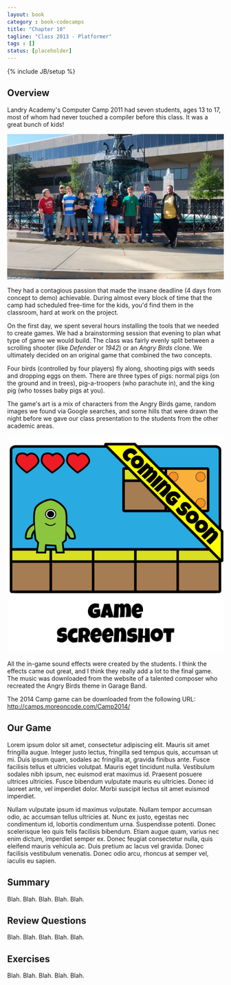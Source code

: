 ```yaml
---
layout: book
category : book-codecamps
title: "Chapter 10"
tagline: "Class 2013 - Platformer"
tags : []
status: [placeholder]
---
```

{% include JB/setup %}

## Overview

Landry Academy's Computer Camp 2011 had seven students, ages 13 to 17, most of whom had never touched a compiler before this class. It was a great bunch of kids!

![The 2013 Class](images/class2013students.jpg)

They had a contagious passion that made the insane deadline (4 days from concept to demo) achievable. During almost every block of time that the camp had scheduled free-time for the kids, you'd find them in the classroom, hard at work on the project.

On the first day, we spent several hours installing the tools that we needed to create games. We had a brainstorming session that evening to plan what type of game we would build. The class was fairly evenly split between a scrolling shooter (like _Defender_ or _1942_) or an _Angry Birds_ clone. We ultimately decided on an original game that combined the two concepts.

Four birds (controlled by four players) fly along, shooting pigs with seeds and dropping eggs on them. There are three types of pigs: normal pigs (on the ground and in trees), pig-a-troopers (who parachute in), and the king pig (who tosses baby pigs at you).

The game's art is a mix of characters from the Angry Birds game, random images we found via Google searches, and some hills that were drawn the night before we gave our class presentation to the students from the other academic areas.

![The 2013 Class' Game](images/class2013game.png)

All the in-game sound effects were created by the students. I think the effects came out great, and I think they really add a lot to the final game. The music was downloaded from the website of a talented composer who recreated the Angry Birds theme in Garage Band.

The 2014 Camp game can be downloaded from the following URL:    
http://camps.moreoncode.com/Camp2014/

## Our Game

Lorem ipsum dolor sit amet, consectetur adipiscing elit. Mauris sit amet fringilla augue. Integer justo lectus, fringilla sed tempus quis, accumsan ut mi. Duis ipsum quam, sodales ac fringilla at, gravida finibus ante. Fusce facilisis tellus et ultricies volutpat. Mauris eget tincidunt nulla. Vestibulum sodales nibh ipsum, nec euismod erat maximus id. Praesent posuere ultrices ultricies. Fusce bibendum vulputate mauris eu ultricies. Donec id laoreet ante, vel imperdiet dolor. Morbi suscipit lectus sit amet euismod imperdiet.

Nullam vulputate ipsum id maximus vulputate. Nullam tempor accumsan odio, ac accumsan tellus ultricies at. Nunc ex justo, egestas nec condimentum id, lobortis condimentum urna. Suspendisse potenti. Donec scelerisque leo quis felis facilisis bibendum. Etiam augue quam, varius nec enim dictum, imperdiet semper ex. Donec feugiat consectetur nulla, quis eleifend mauris vehicula ac. Duis pretium ac lacus vel gravida. Donec facilisis vestibulum venenatis. Donec odio arcu, rhoncus at semper vel, iaculis eu sapien.

## Summary

Blah. Blah. Blah. Blah. Blah.

## Review Questions

Blah. Blah. Blah. Blah. Blah.

## Exercises

Blah. Blah. Blah. Blah. Blah.

